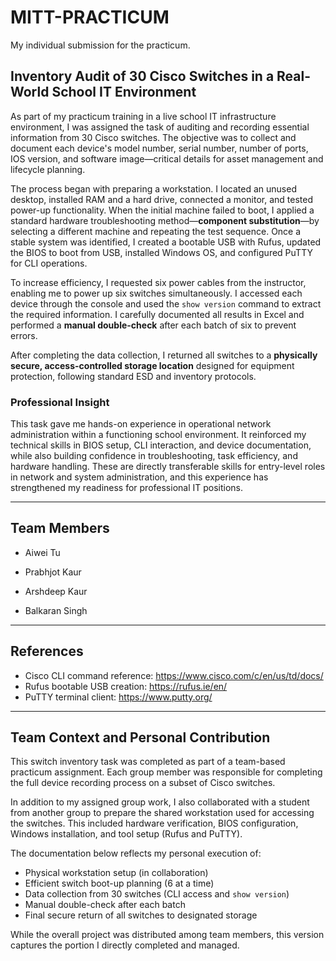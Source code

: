 # MITT-PRACTICUM
My individual submission for the practicum.
## Inventory Audit of 30 Cisco Switches in a Real-World School IT Environment

As part of my practicum training in a live school IT infrastructure environment, I was assigned the task of auditing and recording essential information from 30 Cisco switches. The objective was to collect and document each device's model number, serial number, number of ports, IOS version, and software image—critical details for asset management and lifecycle planning.

The process began with preparing a workstation. I located an unused desktop, installed RAM and a hard drive, connected a monitor, and tested power-up functionality. When the initial machine failed to boot, I applied a standard hardware troubleshooting method—**component substitution**—by selecting a different machine and repeating the test sequence. Once a stable system was identified, I created a bootable USB with Rufus, updated the BIOS to boot from USB, installed Windows OS, and configured PuTTY for CLI operations.

To increase efficiency, I requested six power cables from the instructor, enabling me to power up six switches simultaneously. I accessed each device through the console and used the `show version` command to extract the required information. I carefully documented all results in Excel and performed a **manual double-check** after each batch of six to prevent errors.

After completing the data collection, I returned all switches to a **physically secure, access-controlled storage location** designed for equipment protection, following standard ESD and inventory protocols.

### Professional Insight

This task gave me hands-on experience in operational network administration within a functioning school environment. It reinforced my technical skills in BIOS setup, CLI interaction, and device documentation, while also building confidence in troubleshooting, task efficiency, and hardware handling. These are directly transferable skills for entry-level roles in network and system administration, and this experience has strengthened my readiness for professional IT positions.

---

## Team Members
- Aiwei Tu
- Prabhjot Kaur
- Arshdeep Kaur

- Balkaran Singh
---

## References
- Cisco CLI command reference: https://www.cisco.com/c/en/us/td/docs/
- Rufus bootable USB creation: https://rufus.ie/en/
- PuTTY terminal client: https://www.putty.org/

---

## Team Context and Personal Contribution

This switch inventory task was completed as part of a team-based practicum assignment. Each group member was responsible for completing the full device recording process on a subset of Cisco switches. 

In addition to my assigned group work, I also collaborated with a student from another group to prepare the shared workstation used for accessing the switches. This included hardware verification, BIOS configuration, Windows installation, and tool setup (Rufus and PuTTY).

The documentation below reflects my personal execution of:
- Physical workstation setup (in collaboration)
- Efficient switch boot-up planning (6 at a time)
- Data collection from 30 switches (CLI access and `show version`)
- Manual double-check after each batch
- Final secure return of all switches to designated storage

While the overall project was distributed among team members, this version captures the portion I directly completed and managed.

